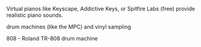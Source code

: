 Virtual pianos like Keyscape, Addictive Keys, or Spitfire Labs (free) provide realistic piano sounds.

drum machines (like the MPC) and vinyl sampling

808 - Roland TR-808 drum machine
